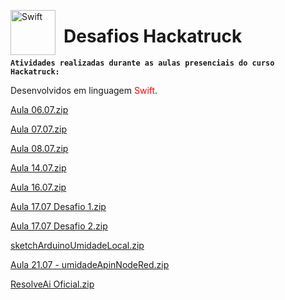 <img 
    align="left"
    alt="Swift"
    title="Swift"
    width="72px"
    style="padding-right: 10px;"
    src="https://cdn.jsdelivr.net/gh/devicons/devicon@latest/icons/swift/swift-original.svg" 
/>
# Desafios Hackatruck

**`Atividades realizadas durante as aulas presenciais do curso Hackatruck:`**

Desenvolvidos em linguagem <font color="red">Swift</font>.

[Aula 06.07.zip](https://github.com/user-attachments/files/21305357/Aula.06.07.zip)

[Aula 07.07.zip](https://github.com/user-attachments/files/21305335/Aula.07.07.zip)

[Aula 08.07.zip](https://github.com/user-attachments/files/21305337/Aula.08.07.zip)

[Aula 14.07.zip](https://github.com/user-attachments/files/21305338/Aula.14.07.zip)

[Aula 16.07.zip](https://github.com/user-attachments/files/21305339/Aula.16.07.zip)

[Aula 17.07 Desafio 1.zip](https://github.com/user-attachments/files/21307369/Aula.17.07.Desafio.1.zip)

[Aula 17.07 Desafio 2.zip](https://github.com/user-attachments/files/21307368/Aula.17.07.Desafio.2.zip)

[sketchArduinoUmidadeLocal.zip](https://github.com/user-attachments/files/21323703/sketchArduinoUmidadeLocal.zip)

[Aula 21.07 - umidadeApinNodeRed.zip](https://github.com/user-attachments/files/21355507/Aula.21.07.-.umidadeApinNodeRed.zip)

[ResolveAi Oficial.zip](https://github.com/user-attachments/files/21539414/ResolveAi.Oficial.zip)
